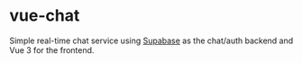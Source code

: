 # vue-chat
Simple real-time chat service using [Supabase](https://supabase.com) as the chat/auth backend and Vue 3 for the frontend.
